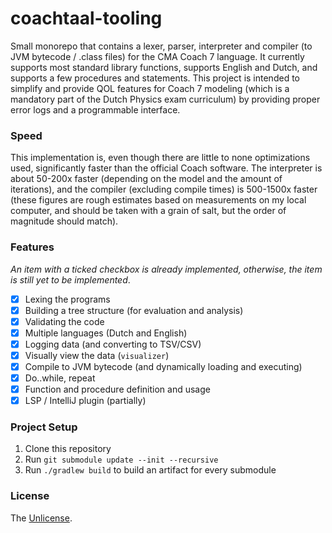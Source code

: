 # coachtaal-tooling
Small monorepo that contains a lexer, parser, interpreter and compiler (to JVM bytecode / .class files) for the CMA Coach 7 language.
It currently supports most standard library functions, supports English and Dutch, and supports a few procedures and statements.
This project is intended to simplify and provide QOL features for Coach 7 modeling (which is a mandatory part of the Dutch Physics exam curriculum)
by providing proper error logs and a programmable interface.

### Speed
This implementation is, even though there are little to none optimizations used, significantly faster than the official Coach software.
The interpreter is about 50-200x faster (depending on the model and the amount of iterations), and the compiler (excluding compile times) is 500-1500x faster
(these figures are rough estimates based on measurements on my local computer, and should be taken with a grain of salt, but the order of magnitude should match).

### Features
*An item with a ticked checkbox is already implemented, otherwise, the item is still yet to be implemented*.
- [x] Lexing the programs
- [x] Building a tree structure (for evaluation and analysis)
- [x] Validating the code
- [x] Multiple languages (Dutch and English)
- [x] Logging data (and converting to TSV/CSV)
- [x] Visually view the data (`visualizer`)
- [x] Compile to JVM bytecode (and dynamically loading and executing)
- [x] Do..while, repeat
- [x] Function and procedure definition and usage
- [x] LSP / IntelliJ plugin (partially)

### Project Setup
1. Clone this repository
2. Run `git submodule update --init --recursive`
3. Run `./gradlew build` to build an artifact for every submodule

### License
The [Unlicense](LICENSE.md).